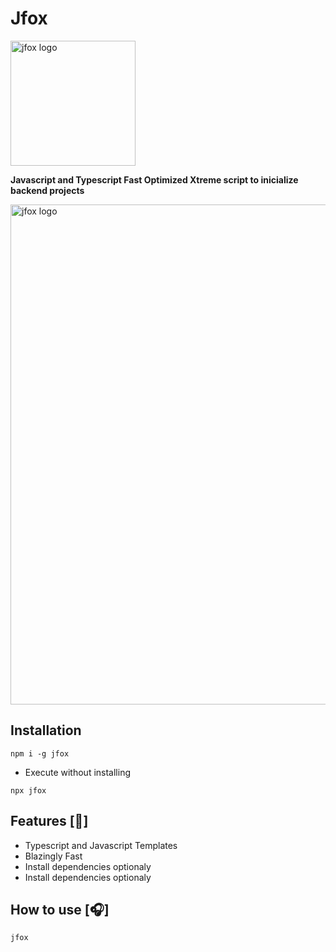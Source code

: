 # Jfox 

<img src="https://i.postimg.cc/L598KBQc/jfox.png" alt="jfox logo" width="200px">

**Javascript and Typescript Fast Optimized Xtreme script to inicialize backend projects**

<img src="https://i.postimg.cc/HLt4XMP6/jfox.gif" alt="jfox logo" width="800px">

## Installation 

```
npm i -g jfox
```

* Execute without installing

```
npx jfox
```

## Features [:fox_face:]

* Typescript and Javascript Templates
* Blazingly Fast
* Install dependencies optionaly
* Install dependencies optionaly

## How to use [:headphones:]

```
jfox
```
